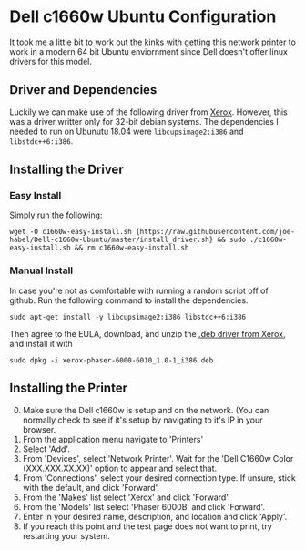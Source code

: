 # Dell c1660w Ubuntu Configuration

It took me a little bit to work out the kinks with getting this network printer to work in a modern 64 bit Ubuntu enviornment since Dell doesn't offer linux drivers for this model.

## Driver and Dependencies

Luckily we can make use of the following driver from [Xerox](https://www.support.xerox.com/support/phaser-6000/file-download/engb.html?operatingSystem=linux&fileLanguage=en_GB&contentId=116065&from=downloads&viewArchived=false). However, this was a driver writter only for 32-bit debian systems. The dependencies I needed to run on Ubunutu 18.04 were `libcupsimage2:i386` and `libstdc++6:i386`.

## Installing the Driver

### Easy Install

Simply run the following:
```
wget -O c1660w-easy-install.sh {https://raw.githubusercontent.com/joe-habel/Dell-c1660w-Ubuntu/master/install_driver.sh} && sudo ./c1660w-easy-install.sh && rm c1660w-easy-install.sh
```

### Manual Install

In case you're not as comfortable with running a random script off of github. Run the following command to install the dependencies.

```
sudo apt-get install -y libcupsimage2:i386 libstdc++6:i386
```

Then agree to the EULA, download, and unzip the [.deb driver from Xerox](https://www.support.xerox.com/support/phaser-6000/file-download/engb.html?operatingSystem=linux&fileLanguage=en_GB&contentId=116065&from=downloads&viewArchived=false), and install it with

```
sudo dpkg -i xerox-phaser-6000-6010_1.0-1_i386.deb
```

## Installing the Printer

0) Make sure the Dell c1660w is setup and on the network. (You can normally check to see if it's setup by navigating to it's IP in your browser.
1) From the application menu navigate to 'Printers'
2) Select 'Add'.
3) From 'Devices', select 'Network Printer'. Wait for the 'Dell C1660w Color (XXX.XXX.XX.XX)' option to appear and select that.
4) From 'Connections', select your desired connection type. If unsure, stick with the default, and click 'Forward'.
5) From the 'Makes' list select 'Xerox' and click 'Forward'.
6) From the 'Models' list select 'Phaser 6000B' and click 'Forward'.
7) Enter in your desired name, description, and location and click 'Apply'.
8) If you reach this point and the test page does not want to print, try restarting your system.
